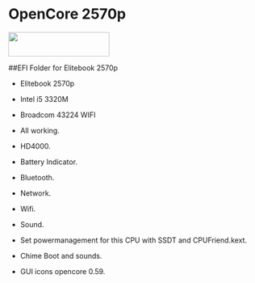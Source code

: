 # OpenCore 2570p
<img src="https://github.com/acidanthera/OpenCorePkg/blob/master/Docs/Logos/OpenCore_with_text_Small.png" width="200" height="48"/>
 
 ##EFI Folder for Elitebook 2570p

- Elitebook 2570p
- Intel i5 3320M
- Broadcom 43224 WIFI

- All working.
- HD4000.
- Battery Indicator.
- Bluetooth.
- Network.
- Wifi.
- Sound.

- Set powermanagement for this CPU with SSDT and CPUFriend.kext.
- Chime Boot and sounds.
- GUI icons opencore 0.59.
